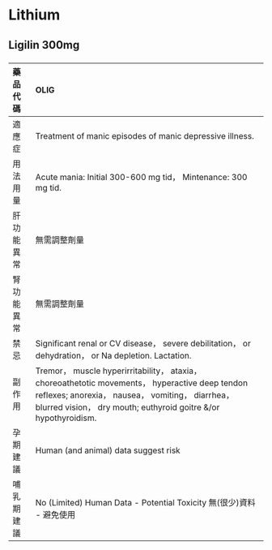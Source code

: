 # Lithium

## Ligilin 300mg

##### 

| 藥品代碼   | OLIG                                                                                                                                                                                                                   |
|:-----------|:-----------------------------------------------------------------------------------------------------------------------------------------------------------------------------------------------------------------------|
| 適應症     | Treatment of manic episodes of manic depressive illness.                                                                                                                                                               |
| 用法用量   | Acute mania: Initial 300-600 mg tid， Mintenance: 300 mg tid.                                                                                                                                                          |
| 肝功能異常 | 無需調整劑量                                                                                                                                                                                                           |
| 腎功能異常 | 無需調整劑量                                                                                                                                                                                                           |
| 禁忌       | Significant renal or CV disease， severe debilitation， or dehydration， or Na depletion. Lactation.                                                                                                                   |
| 副作用     | Tremor， muscle hyperirritability， ataxia， choreoathetotic movements， hyperactive deep tendon reflexes; anorexia， nausea， vomiting， diarrhea， blurred vision， dry mouth; euthyroid goitre &/or hypothyroidism. |
| 孕期建議   | Human (and animal) data suggest risk                                                                                                                                                                                   |
| 哺乳期建議 | No (Limited) Human Data - Potential Toxicity 無(很少)資料 - 避免使用                                                                                                                                                   |

